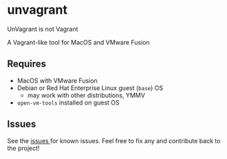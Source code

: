 # unvagrant
UnVagrant is not Vagrant

A Vagrant-like tool for MacOS and VMware Fusion

## Requires
- MacOS with VMware Fusion
- Debian or Red Hat Enterprise Linux guest (`base`) OS
  - may work with other distributions, YMMV
- `open-vm-tools` installed on guest OS


## Issues
See the [issues ](https://github.com/bchristianv/unvagrant/issues) for known issues. Feel free to fix any and contribute back to the project!